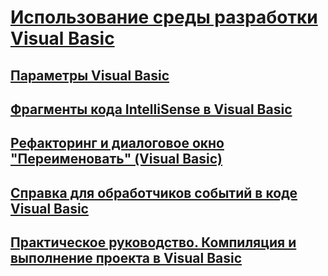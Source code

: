 # [Использование среды разработки Visual Basic](using-the-visual-basic-development-environment.md)
## [Параметры Visual Basic](settings.md)
## [Фрагменты кода IntelliSense в Visual Basic](intellisense-code-snippets.md)
## [Рефакторинг и диалоговое окно "Переименовать" (Visual Basic)](refactoring-and-rename-dialog-box.md)
## [Справка для обработчиков событий в коде Visual Basic](help-for-event-handlers.md)
## [Практическое руководство. Компиляция и выполнение проекта в Visual Basic](how-to-compile-and-run-a-project.md)
